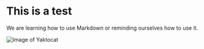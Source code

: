 # This is a test
We are learning how to use Markdown or reminding ourselves how to use it.

![Image of Yaktocat](https://octodex.github.com/images/yaktocat.png)
